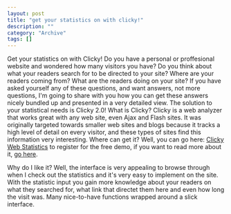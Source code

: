 ```yaml
--- 
layout: post 
title: "get your statistics on with clicky!"
description: ""
category: "Archive"
tags: []
---  
```

Get your statistics on with Clicky! Do you have a personal or proffesional website and wondered how many visitors you have? Do you think about what your readers search for to be directed to your site? Where are your readers coming from? What are the readers doing on your site? If you have asked yourself any of these questions, and want answers, not more questions, I'm going to share with you how you can get these answers nicely bundled up and presented in a very detailed view.
 The solution to your statistical needs is Clicky 2.0!
What is Clicky? Clicky is a web analyzer that works great with any web site, even Ajax and Flash sites. It was originally targeted towards smaller web sites and blogs because it tracks a high level of detail on every visitor, and these types of sites find this information very interesting.
<img src="/images/dashboard_small.gif" alt="" class="reflect rheight10" style="float:left; margin-right:10px;"/>
Where can get it? Well, you can go here: <a href="http://getclicky.com/8568">Clicky Web Statistics</a> to register for the free demo, if you want to read more about it, <a href="http://getclicky.com/help">go here</a>.
 
Why do I like it? Well, the interface is very appealing to browse through when I check out the statistics and it's very easy to implement on the site. With the statistic input you gain more knowledge about your readers on what they searched for, what link that directet them here and even how long the visit was. Many nice-to-have functions wrapped around a slick interface.
